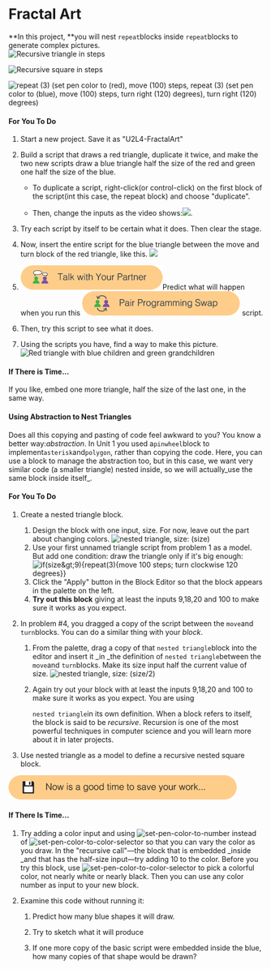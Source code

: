 # Fractal Art

**In this project, **you will nest `repeat`blocks inside `repeat`blocks to generate complex pictures.  
![](http://bjc.edc.org/bjc-r/img/2-complexity/U2ImageVideoAddendum_img/RecursiveTriangleSteps.gif "Recursive triangle in steps")

![](http://bjc.edc.org/bjc-r/img/2-complexity/U2ImageVideoAddendum_img/RecursiveSquareSteps.gif "Recursive square in steps")

![](http://bjc.edc.org/bjc-r/img/1-introduction/two-color-sierpinski-code.png "repeat \(3\) \(set pen color to \(red\), move \(100\) steps, repeat \(3\) \(set pen color to \(blue\), move \(100\) steps, turn right \(120\) degrees\), turn right \(120\) degrees\)")

#### For You To Do

1. Start a new project. Save it as "U2L4-FractalArt"
2. Build a script that draws a red triangle, duplicate it twice, and make the two new scripts draw a blue triangle half the size of the red and green one half the size of the blue.

   * To duplicate a script, right-click\(or control-click\) on the first block of the script\(int this case, the repeat block\) and choose "duplicate".

   * Then, change the inputs as the video shows:![](http://bjc.edc.org/bjc-r/img/1-introduction/duplicating-a-script.gif).

1. Try each script by itself to be certain what it does. Then clear the stage.

2. Now, insert the entire script for the blue triangle between the move and turn block of the red triangle, like this. ![](http://bjc.edc.org/bjc-r/img/1-introduction/embedding-one-script-in-another.gif)

3. ![](/assets/talk_with_partner.png)Predict what will happen when you run this ![](/assets/pair_programming.png) script.

4. Then, try this script to see what it does.

5. Using the scripts you have, find a way to make this picture. ![](http://bjc.edc.org/bjc-r/img/2-complexity/U2ImageVideoAddendum_img/three-color-sierpinski.png "Red triangle with blue children and green grandchildren")

#### If There is Time...

If you like, embed one more triangle, half the size of the last one, in the same way.

#### Using Abstraction to Nest Triangles

Does all this copying and pasting of code feel awkward to you? You know a better way:_abstraction_. In Unit 1 you used a`pinwheel`block to implement`asterisk`and`polygon`, rather than copying the code. Here, you can use a block to manage the abstraction too, but in this case, we want very similar code \(a smaller triangle\) nested inside, so we will actually_use the same block inside itself_.

#### For You To Do

1. Create a nested triangle block.
   1. Design the block with one input, size. For now, leave out the part about changing colors. ![](http://bjc.edc.org/bjc-r/img/2-complexity/nested-tri-no-color-proto.png "nested triangle, size: \(size\)")
   2. Use your first unnamed triangle script from problem 1 as a model. But add one condition: draw the triangle only if it's big enough: ![](http://bjc.edc.org/bjc-r/img/2-complexity/triangle.png "if\(size&amp;gt;9\){repeat\(3\){move 100 steps; turn clockwise 120 degrees}}")
   3. Click the "Apply" button in the Block Editor so that the block appears in the palette on the left.
   4. **Try out this block** giving at least the inputs 9,18,20 and 100 to make sure it works as you expect.
2. In problem \#4, you dragged a copy of the script between the `move`and `turn`blocks. You can do a similar thing with your _block_.

   1. From the palette, drag a copy of that `nested triangle`block into the editor and insert it \_in \_the definition of `nested triangle`between the `move`and `turn`blocks. Make its size input half the current value of size. ![](http://bjc.edc.org/bjc-r/img/2-complexity/nested-tri-recur-no-color.png "nested triangle, size: \(size/2\)")

   2. Again try out your block with at least the inputs 9,18,20 and 100 to make sure it works as you expect. You are using

      `nested triangle`in its own definition. When a block refers to itself, the block is said to be _recursive_. Recursion is one of the most powerful techniques in computer science and you will learn more about it in later projects.

3. Use nested triangle as a model to define a recursive nested square block.

![](/assets/save.png)

#### If There Is Time...

1. Try adding a color input and using ![](http://bjc.edc.org/bjc-r/img/2-complexity/set-pen-color-to-number.png "set-pen-color-to-number") instead of ![](http://bjc.edc.org/bjc-r/img/2-complexity/set-pen-color-to-color-selector.png "set-pen-color-to-color-selector") so that you can vary the color as you draw. In the "recursive call"—the block that is embedded \_inside \_and that has the half-size input—try adding 10 to the color. Before you try this block, use ![](http://bjc.edc.org/bjc-r/img/2-complexity/set-pen-color-to-color-selector.png "set-pen-color-to-color-selector") to pick a colorful color, not nearly white or nearly black. Then you can use any color number as input to your new block.

2. Examine this code without running it:

   1. Predict how many blue shapes it will draw.

   2. Try to sketch what it will produce

   3. If one more copy of the basic script were embedded inside the blue, how many copies of that shape would be drawn?





